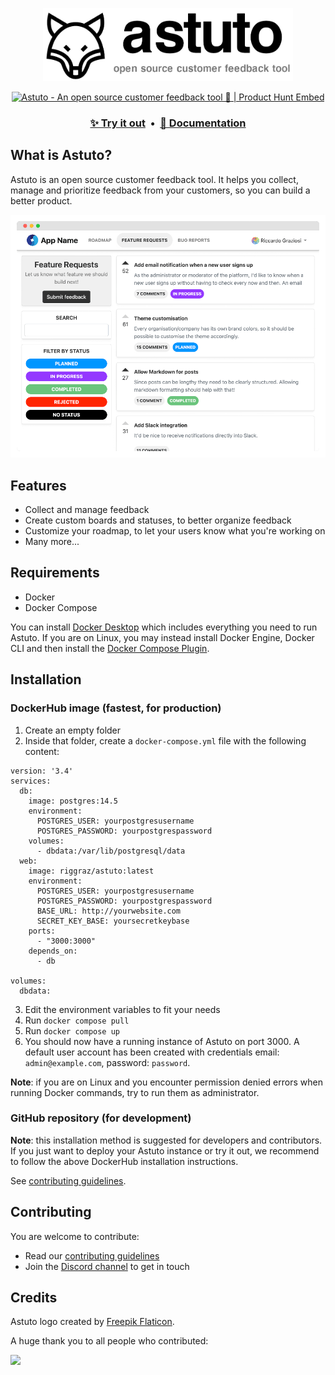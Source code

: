 <p align="center"><img width="400" src="./images/logo-and-name.png" /></p>
<p align="center">
  <a href="https://www.producthunt.com/posts/astuto?utm_source=badge-top-post-badge&utm_medium=badge&utm_souce=badge-astuto" target="_blank"><img src="https://api.producthunt.com/widgets/embed-image/v1/top-post-badge.svg?post_id=179870&theme=neutral&period=daily" alt="Astuto - An open source customer feedback tool 🦊 | Product Hunt Embed" style="width: 250px; height: 54px;" width="250px" height="54px" /></a>
  <br>
  <h3 align="center">
    <a href="https://feedback.astuto.io/">✨ Try it out</a>
    &nbsp;•&nbsp;
    <a href="https://docs.astuto.io/">📖 Documentation</a>
  </h3>
</p>

## What is Astuto?

Astuto is an open source customer feedback tool. It helps you collect, manage and prioritize feedback from your customers, so you can build a better product.

<a href="https://feedback.astuto.io/">
  <img src="./images/hero-image.png" />
</a>

## Features

* Collect and manage feedback
* Create custom boards and statuses, to better organize feedback
* Customize your roadmap, to let your users know what you're working on
* Many more...

## Requirements

* Docker
* Docker Compose

You can install [Docker Desktop](https://docs.docker.com/desktop/) which includes everything you need to run Astuto. If you are on Linux, you may instead install Docker Engine, Docker CLI and then install the [Docker Compose Plugin](https://docs.docker.com/compose/install/).

## Installation

### DockerHub image (fastest, for production)

1. Create an empty folder
2. Inside that folder, create a `docker-compose.yml` file with the following content:
```
version: '3.4'
services:
  db:
    image: postgres:14.5
    environment:
      POSTGRES_USER: yourpostgresusername
      POSTGRES_PASSWORD: yourpostgrespassword
    volumes:
      - dbdata:/var/lib/postgresql/data
  web:
    image: riggraz/astuto:latest
    environment:
      POSTGRES_USER: yourpostgresusername
      POSTGRES_PASSWORD: yourpostgrespassword
      BASE_URL: http://yourwebsite.com
      SECRET_KEY_BASE: yoursecretkeybase
    ports:
      - "3000:3000"
    depends_on:
      - db
    
volumes:
  dbdata:
```
3. Edit the environment variables to fit your needs
4. Run `docker compose pull`
5. Run `docker compose up`
6. You should now have a running instance of Astuto on port 3000. A default user account has been created with credentials email: `admin@example.com`, password: `password`.

**Note**: if you are on Linux and you encounter permission denied errors when running Docker commands, try to run them as administrator.

### GitHub repository (for development)

**Note**: this installation method is suggested for developers and contributors. If you just want to deploy your Astuto instance or try it out, we recommend to follow the above DockerHub installation instructions.

See [contributing guidelines](https://github.com/riggraz/astuto/blob/main/CONTRIBUTING.md).

## Contributing

You are welcome to contribute:
* Read our [contributing guidelines](https://github.com/riggraz/astuto/blob/main/CONTRIBUTING.md)
* Join the [Discord channel](https://discord.gg/SrtUMRp) to get in touch

## Credits

Astuto logo created by [Freepik Flaticon](https://www.flaticon.com/free-icons/fox).

A huge thank you to all people who contributed:

<a href="https://github.com/riggraz/astuto/graphs/contributors">
  <img src="https://contrib.rocks/image?repo=riggraz/astuto" />
</a>
